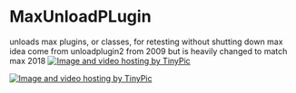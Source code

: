 # MaxUnloadPLugin
unloads max plugins, or classes, for retesting without shutting down max
idea come from unloadplugin2 from 2009 but is heavily changed to match max 2018
<a href="http://sv.tinypic.com?ref=5kmsyw" target="_blank"><img src="http://i65.tinypic.com/5kmsyw.jpg" border="0" alt="Image and video hosting by TinyPic"></a>

<a href="http://sv.tinypic.com?ref=qycsoi" target="_blank"><img src="http://i65.tinypic.com/qycsoi.jpg" border="0" alt="Image and video hosting by TinyPic"></a>
